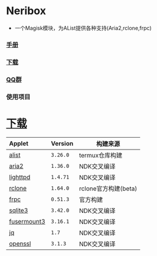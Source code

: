 # Neribox
- 一个Magisk模块，为AList提供各种支持(Aria2,rclone,frpc)
### [手册](https://kazamataneri.tech)
### [下载](https://cloud.kazamataneri.tech)
### [QQ群](http://qm.qq.com/cgi-bin/qm/qr?_wv=1027&k=5B08rKiTBpZTBWMJLv5h3E_yPeDNzHMW&authKey=lMSH9XkRR0XJBy4BHxQXCwW2NXhqUb7%2FwJsk7gpV0JGlx2otuBIcxkxIPUttZXGN&noverify=0&group_code=309226937)
### 使用项目

# [下载](https://cloud.kazamataneri.tech)
| Applet | Version     | 构建来源|
|:----------|:---------------| -----|
|[alist](https://alist.nn.ci/)        | `3.26.0` |termux仓库构建|
|[aria2](https://github.com/aria2/aria2)        | `1.36.0`  |NDK交叉编译|
| [lighttpd](https://lighttpd.net/) | `1.4.71`  |NDK交叉编译|
| [rclone](https://rclone.org/)   | `1.64.0`  |rclone官方构建(beta)|
| [frpc](https://github.com/fatedier/frp)    | `0.51.3`  |官方构建|
| [sqlite3](https://sqlite.org/)      | `3.42.0`   |NDK交叉编译|
| [fusermount3](https://github.com/libfuse/libfuse) | `3.16.1` |NDK交叉编译|
| [jq](https://github.com/jqlang/jq) | `1.7` |NDK交叉编译|
| [openssl](https://www.openssl.org/)  | `3.1.3` |NDK交叉编译|
